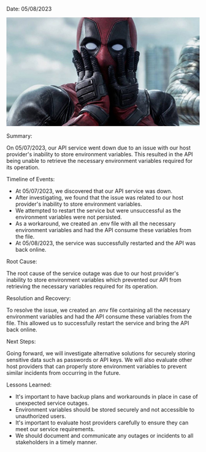 Date: 05/08/2023

<img src="./ha.jpg" />

Summary:

On 05/07/2023, our API service went down due to an issue with our host provider's inability to store environment variables. This resulted in the API being unable to retrieve the necessary environment variables required for its operation.

Timeline of Events:

- At 05/07/2023, we discovered that our API service was down.
- After investigating, we found that the issue was related to our host provider's inability to store environment variables.
- We attempted to restart the service but were unsuccessful as the environment variables were not persisted.
- As a workaround, we created an .env file with all the necessary environment variables and had the API consume these variables from the file.
- At 05/08/2023, the service was successfully restarted and the API was back online.

Root Cause:

The root cause of the service outage was due to our host provider's inability to store environment variables which prevented our API from retrieving the necessary variables required for its operation.

Resolution and Recovery:

To resolve the issue, we created an .env file containing all the necessary environment variables and had the API consume these variables from the file. This allowed us to successfully restart the service and bring the API back online.

Next Steps:

Going forward, we will investigate alternative solutions for securely storing sensitive data such as passwords or API keys. We will also evaluate other host providers that can properly store environment variables to prevent similar incidents from occurring in the future.

Lessons Learned:

- It's important to have backup plans and workarounds in place in case of unexpected service outages.
- Environment variables should be stored securely and not accessible to unauthorized users.
- It's important to evaluate host providers carefully to ensure they can meet our service requirements.
- We should document and communicate any outages or incidents to all stakeholders in a timely manner.

